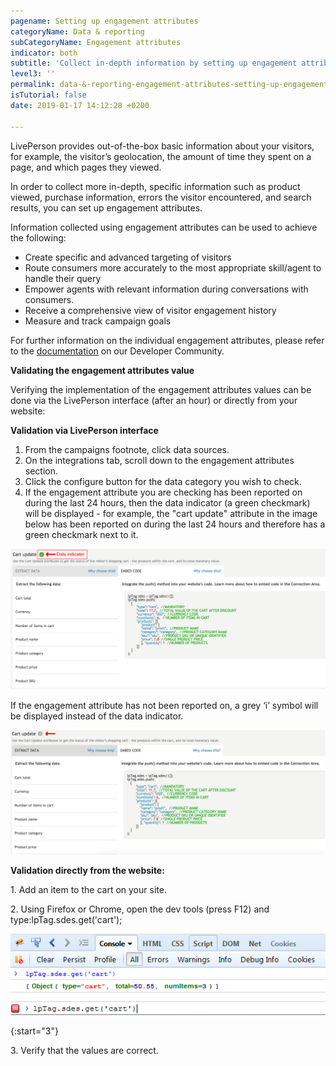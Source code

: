 ```yaml
---
pagename: Setting up engagement attributes
categoryName: Data & reporting
subCategoryName: Engagement attributes
indicator: both
subtitle: 'Collect in-depth information by setting up engagement attributes '
level3: ''
permalink: data-&-reporting-engagement-attributes-setting-up-engagement-attributes.html
isTutorial: false
date: 2019-01-17 14:12:28 +0200

---
```

LivePerson provides out-of-the-box basic information about your visitors, for example, the visitor’s geolocation, the amount of time they spent on a page, and which pages they viewed.

In order to collect more in-depth, specific information such as product viewed, purchase information, errors the visitor encountered, and search results, you can set up engagement attributes.

Information collected using engagement attributes can be used to achieve the following:

* Create specific and advanced targeting of visitors
* Route consumers more accurately to the most appropriate skill/agent to handle their query
* Empower agents with relevant information during conversations with consumers.
* Receive a comprehensive view of visitor engagement history
* Measure and track campaign goals

For further information on the individual engagement attributes, please refer to the [documentation](https://developers.liveperson.com/engagement-attributes-overview.html) on our Developer Community.

**Validating the engagement attributes value**

Verifying the implementation of the engagement attributes values can be done via the LivePerson interface (after an hour) or directly from your website:

**Validation via LivePerson interface**

1. From the campaigns footnote, click data sources.
2. On the integrations tab, scroll down to the engagement attributes section.
3. Click the configure button for the data category you wish to check.
4. If the engagement attribute you are checking has been reported on during the last 24 hours, then the data indicator (a green checkmark) will be displayed - for example, the "cart update" attribute in the image below has been reported on during the last 24 hours and therefore has a green checkmark next to it.

![](/img/ea1.png)

If the engagement attribute has not been reported on, a grey ‘i’ symbol will be displayed instead of the data indicator.

![](/img/ea2.png)

**Validation directly from the website:**

1\. Add an item to the cart on your site.

2\. Using Firefox or Chrome, open the dev tools (press F12) and type:lpTag.sdes.get('cart');

![](/img/ea3.png)

{:start="3"}

3\. Verify that the values are correct.